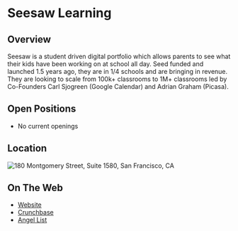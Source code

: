 # Seesaw Learning
## Overview
Seesaw is a student driven digital portfolio which allows parents to see what their kids have been working on at school all day. Seed funded and launched 1.5 years ago, they are in 1/4 schools and are bringing in revenue. They are looking to scale from 100k+ classrooms to 1M+ classrooms led by Co-Founders Carl Sjogreen (Google Calendar) and Adrian Graham (Picasa).

## Open Positions
+ No current openings

## Location
![180 Montgomery Street, Suite 1580, San Francisco, CA](https://maps.googleapis.com/maps/api/staticmap?center=180+Montgomery+Street,+Suite+1580,+San+Francisco,+CA&zoom=13&scale=false&size=600x300&maptype=roadmap&format=png&visual_refresh=true&markers=size:mid%7Ccolor:0xff0000%7Clabel:%7C190+Montgomery+St.,+San+Francisco,+CA)  

## On The Web
+ [Website](http://web.seesaw.me/)
+ [Crunchbase](https://www.crunchbase.com/organization/seesaw-2)
+ [Angel List](https://angel.co/seesaw-4)
